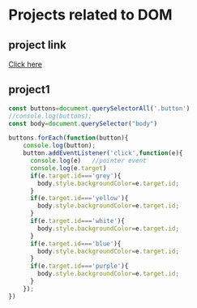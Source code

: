# Projects related to DOM

## project link
[Click here](https://stackblitz.com/edit/dom-project-chaiaurcode?file=2-BMICalculator%2Fstyle.css)
## project1
```javascript
const buttons=document.querySelectorAll('.button')
//console.log(buttons);
const body=document.querySelector("body")

buttons.forEach(function(button){
    console.log(button);
    button.addEventListener('click',function(e){
      console.log(e)   //pointer event
      console.log(e.target)
      if(e.target.id==='grey'){
        body.style.backgroundColor=e.target.id;
      }
      if(e.target.id==='yellow'){
        body.style.backgroundColor=e.target.id;
      }
      if(e.target.id==='white'){
        body.style.backgroundColor=e.target.id;
      }
      if(e.target.id==='blue'){
        body.style.backgroundColor=e.target.id;
      }
      if(e.target.id==='purple'){
        body.style.backgroundColor=e.target.id;
      }
    });
})
```